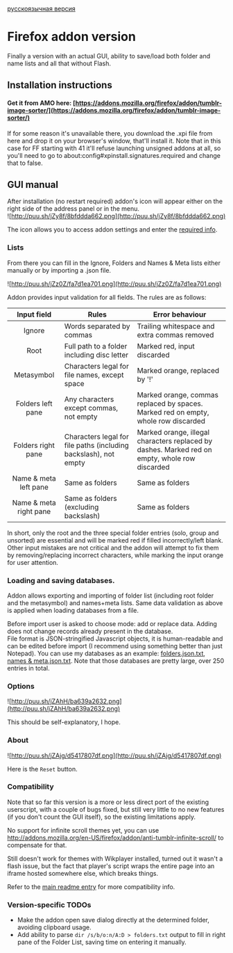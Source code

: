 [русскоязычная версия](https://github.com/Seedmanc/Tumblr-image-sorter/blob/master/!Firefox%20addon/README.rus.md)

# Firefox addon version

Finally a version with an actual GUI, ability to save/load both folder and name lists and all that without Flash.

## Installation instructions

#### Get it from AMO here:  [https://addons.mozilla.org/firefox/addon/tumblr-image-sorter/](https://addons.mozilla.org/firefox/addon/tumblr-image-sorter/) 

If for some reason it's unavailable there, you download the .xpi file from here and drop it on your browser's window, that'll install it. Note that in this case for FF starting with 41 it'll refuse launching unsigned addons at all, so you'll need to go to about:config#xpinstall.signatures.required and change that to false.  

## GUI manual

After installation (no restart required) addon's icon will appear either on the right side of the address panel or in the menu.  
  ![http://puu.sh/jZy8f/8bfddda662.png](http://puu.sh/jZy8f/8bfddda662.png)  
  
The icon allows you to access addon settings and enter the [required info](https://github.com/Seedmanc/Tumblr-image-sorter/blob/master/README.md#data-required-for-the-script).

### Lists

From there you can fill in the Ignore, Folders and Names & Meta lists either manually or by importing a .json file.

![http://puu.sh/jZz0Z/fa7d1ea701.png](http://puu.sh/jZz0Z/fa7d1ea701.png)

Addon provides input validation for all fields. The rules are as follows:

|Input field  |Rules| Error behaviour | 
|:-:          |---  |---              |
|Ignore|Words separated by commas|Trailing whitespace and extra commas removed|
|Root| Full path to a folder including disc letter  |Marked red, input discarded|  
|Metasymbol|Characters legal for file names, except space| Marked orange, replaced by '!'|
|Folders left pane| Any characters except commas, not empty|Marked orange, commas replaced by spaces. Marked red on empty, whole row discarded|
|Folders right pane|Characters legal for file paths (including backslash), not empty|Marked orange, illegal characters replaced by dashes. Marked red on empty, whole row discarded|
|Name & meta left pane|Same as folders|Same as folders|
|Name & meta right pane|Same as folders (excluding backslash)|Same as folders|

In short, only the root and the three special folder entries (solo, group and unsorted) are essential and will be marked red if filled incorrectly/left blank. Other input mistakes are not critical and the addon will attempt to fix them by removing/replacing incorrect characters, while marking the input orange for user attention.

### Loading and saving databases.

Addon allows exporting and importing of folder list (including root folder and the metasymbol) and names+meta lists. Same data validation as above is applied when loading databases from a file. 

Before import user is asked to choose mode: add or replace data. Adding does not change records already present in the database.  
  File format is JSON-stringified Javascript objects, it is human-readable and can be edited before import (I recommend using something better than just Notepad). You can use my databases as an example: [folders.json.txt](https://github.com/Seedmanc/Tumblr-image-sorter/blob/master/!Firefox%20addon/folders.json.txt), [names & meta.json.txt](https://github.com/Seedmanc/Tumblr-image-sorter/blob/master/names%20%26%20meta.json.txt). Note that those databases are pretty large, over 250 entries in total.

### Options

![http://puu.sh/jZAhH/ba639a2632.png](http://puu.sh/jZAhH/ba639a2632.png)

This should be self-explanatory, I hope.

### About

![http://puu.sh/jZAjg/d5417807df.png](http://puu.sh/jZAjg/d5417807df.png)

Here is the `Reset` button.

### Compatibility

Note that so far this version is a more or less direct port of the existing userscript, with a couple of bugs fixed, but still very little to no new features (if you don't count the GUI itself), so the existing limitations apply.

No support for infinite scroll themes yet, you can use http://addons.mozilla.org/en-US/firefox/addon/anti-tumblr-infinite-scroll/ to compensate for that.

Still doesn't work for themes with Wikplayer installed, turned out it wasn't a flash issue, but the fact that player's script wraps the entire page into an iframe hosted somewhere else, which breaks things.

Refer to the [main readme entry](https://github.com/Seedmanc/Tumblr-image-sorter#compatibility) for more compatibility info.

### Version-specific TODOs

* Make the addon open save dialog directly at the determined folder, avoiding clipboard usage.
* Add ability to parse `dir /s/b/o:n/A:D > folders.txt` output to fill in right pane of the Folder List, saving time on entering it manually.

